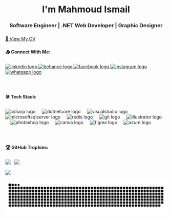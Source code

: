 <h1 align="center">I'm Mahmoud Ismail</h1>

###

<h3 align="center">Software Engineer | .NET Web Developer | Graphic Designer</h3>

###

[📄 View My CV](https://drive.google.com/file/d/1EBLzfQDmOH21P0QJZOeIEXBUBmHuwiPs/view?usp=sharing)

###
<h4 align="left">📤 Connect With Me:</h4>

###

<div align="left">
  <a href="https://www.linkedin.com/in/mahmoud-ismail-408141244/" target="_blank">
    <img src="https://raw.githubusercontent.com/maurodesouza/profile-readme-generator/master/src/assets/icons/social/linkedin/default.svg" width="52" height="40" alt="linkedin logo"  />
  </a>
  <a href="https://www.behance.net/6c82c9d0" target="_blank">
    <img src="https://raw.githubusercontent.com/maurodesouza/profile-readme-generator/master/src/assets/icons/social/behance/default.svg" width="52" height="40" alt="behance logo"  />
  </a>
  <a href="https://www.facebook.com/mahmoud.ismail.765775" target="_blank">
    <img src="https://raw.githubusercontent.com/maurodesouza/profile-readme-generator/master/src/assets/icons/social/facebook/default.svg" width="52" height="40" alt="facebook logo"  />
  </a>
  <a href="https://www.instagram.com/ma7m0ud_ismail/" target="_blank">
    <img src="https://raw.githubusercontent.com/maurodesouza/profile-readme-generator/master/src/assets/icons/social/instagram/default.svg" width="52" height="40" alt="instagram logo"  />
  </a>
  <a href="https://wa.me/201002876238" target="_blank">
    <img src="https://raw.githubusercontent.com/maurodesouza/profile-readme-generator/master/src/assets/icons/social/whatsapp/default.svg" width="52" height="40" alt="whatsapp logo"  />
  </a>
</div>

###

<br clear="both">

<h4 align="left">🛠️ Tech Stack:</h4>

###

<div align="left">
  <img src="https://cdn.jsdelivr.net/gh/devicons/devicon/icons/csharp/csharp-original.svg" height="40" alt="csharp logo"  />
  <img width="12" />
  <img src="https://cdn.jsdelivr.net/gh/devicons/devicon/icons/dotnetcore/dotnetcore-original.svg" height="40" alt="dotnetcore logo"  />
  <img width="12" />
  <img src="https://cdn.jsdelivr.net/gh/devicons/devicon/icons/visualstudio/visualstudio-plain.svg" height="40" alt="visualstudio logo"  />
  <img width="12" />
  <img src="https://cdn.jsdelivr.net/gh/devicons/devicon/icons/microsoftsqlserver/microsoftsqlserver-plain.svg" height="40" alt="microsoftsqlserver logo"  />
  <img width="12" />
  <img src="https://cdn.jsdelivr.net/gh/devicons/devicon/icons/redis/redis-original.svg" height="40" alt="redis logo"  />
  <img width="12" />
  <img src="https://cdn.jsdelivr.net/gh/devicons/devicon/icons/git/git-original.svg" height="40" alt="git logo"  />
  <img width="12" />
  <img src="https://cdn.jsdelivr.net/gh/devicons/devicon/icons/illustrator/illustrator-plain.svg" height="40" alt="illustrator logo"  />
  <img width="12" />
  <img src="https://cdn.jsdelivr.net/gh/devicons/devicon/icons/photoshop/photoshop-plain.svg" height="40" alt="photoshop logo"  />
  <img width="12" />
  <img src="https://cdn.jsdelivr.net/gh/devicons/devicon/icons/canva/canva-original.svg" height="40" alt="canva logo"  />
  <img width="12" />
  <img src="https://cdn.jsdelivr.net/gh/devicons/devicon/icons/figma/figma-original.svg" height="40" alt="figma logo"  />
  <img width="12" />
  <img src="https://cdn.jsdelivr.net/gh/devicons/devicon/icons/azure/azure-original.svg" height="40" alt="azure logo"  />
</div>

###

<br clear="both">

<h4 align="left">🏆 GitHub Trophies:</h4>

###

<p align="left">
    <img src="https://github-readme-stats.vercel.app/api/top-langs?username=Mahmoud-Ismail10&hide_border=true&layout=compact&langs_count=6&theme=highcontrast" height="120"/> &nbsp; <!-- Most Used Languages -->
    <img src="https://streak-stats.demolab.com/?user=Mahmoud-Ismail10&hide_border=true&theme=highcontrast" height="115"/> <!-- GitHub Streak -->
  </p>

<p align="left">
    <img src="https://github-profile-trophy.vercel.app/?username=a-hemeda&theme=onestar&row=1&column=7"/>
</p>
<p align="left">
    <img src="https://raw.githubusercontent.com/platane/snk/output/github-contribution-grid-snake-dark.svg"> <!-- Snake -->
</p>
